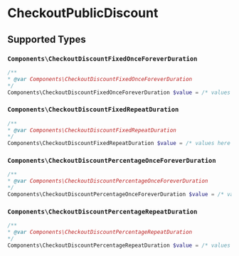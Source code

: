 # CheckoutPublicDiscount


## Supported Types

### `Components\CheckoutDiscountFixedOnceForeverDuration`

```php
/**
* @var Components\CheckoutDiscountFixedOnceForeverDuration
*/
Components\CheckoutDiscountFixedOnceForeverDuration $value = /* values here */
```

### `Components\CheckoutDiscountFixedRepeatDuration`

```php
/**
* @var Components\CheckoutDiscountFixedRepeatDuration
*/
Components\CheckoutDiscountFixedRepeatDuration $value = /* values here */
```

### `Components\CheckoutDiscountPercentageOnceForeverDuration`

```php
/**
* @var Components\CheckoutDiscountPercentageOnceForeverDuration
*/
Components\CheckoutDiscountPercentageOnceForeverDuration $value = /* values here */
```

### `Components\CheckoutDiscountPercentageRepeatDuration`

```php
/**
* @var Components\CheckoutDiscountPercentageRepeatDuration
*/
Components\CheckoutDiscountPercentageRepeatDuration $value = /* values here */
```

